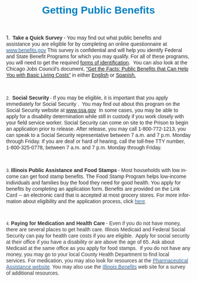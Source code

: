 <H1 style="TEXT-ALIGN: center"><SPAN style="FONT-FAMILY: Arial,Helvetica,sans-serif; COLOR: rgb(0,128,192)">Getting Public Benefits<BR></SPAN></H1>
<P></P>
<P><BR></P>
<P></P>
<P>1.&nbsp;<SPAN style="FONT-SIZE: 12px; FONT-FAMILY: Arial; COLOR: rgb(41,41,41); LINE-HEIGHT: 15px"><SPAN style="FONT-SIZE: 9pt; FONT-FAMILY: Arial; COLOR: rgb(41,41,41)"><SPAN style="FONT-SIZE: 14px; FONT-WEIGHT: bold; LINE-HEIGHT: 17px"> </SPAN><SPAN style="FONT-SIZE: 9pt; FONT-FAMILY: Arial; COLOR: rgb(41,41,41)" target="_blank"><SPAN style="FONT-SIZE: 14px; FONT-FAMILY: Arial,Helvetica,sans-serif; LINE-HEIGHT: 17px"><SPAN style="FONT-WEIGHT: bold">Take a Quick Survey </SPAN>- You may find out what public benefits and assistance&nbsp;you are eligible for by completing an online questionnaire at </SPAN><A href="http://www.govbenefits.gov/govbenefits_en.portal?_nfpb=true&amp;_pageLabel=gbcc_page_questionnaire" target=_blank><SPAN style="FONT-SIZE: 14px; FONT-FAMILY: Arial,Helvetica,sans-serif; LINE-HEIGHT: 17px"><SPAN class=WEBON_COLOR style="COLOR: rgb(51,102,153)">www.benefits.gov</SPAN></SPAN></A></SPAN><SPAN style="FONT-SIZE: 14px; FONT-FAMILY: Arial,Helvetica,sans-serif; LINE-HEIGHT: 17px"> This survey is confidential and will help you identify Federal and State Benefit Programs for which you may qualify.&nbsp;For all of these programs, you will need to get the required <A href="EstablishingIdentity.html">forms of </A></SPAN><SPAN style="FONT-SIZE: 14px; FONT-FAMILY: Arial,Helvetica,sans-serif; LINE-HEIGHT: 17px"><SPAN class=WEBON_COLOR style="COLOR: rgb(51,102,153)"><A href="EstablishingIdentity.html">identification</A></SPAN></SPAN><SPAN style="FONT-SIZE: 14px; FONT-FAMILY: Arial,Helvetica,sans-serif; LINE-HEIGHT: 17px">.<SPAN style="FONT-WEIGHT: bold">&nbsp; <SPAN style="FONT-WEIGHT: normal">You can also look at the Chicago Jobs Council's document,&nbsp;<A href="http://cjc.net/resources/publications/get-the-facts-public-benefits-that-can-help-you-with-basic-living-costs/">"Get the Facts: Public Benefits that Can Help You with Basic Living Costs"</A>&nbsp;in either <SPAN class=WEBON_COLOR style="COLOR: rgb(51,102,153)"><A href="http://cjc.net/wp-content/uploads/2011/03/GetTheFacts-EN07-F.pdf" target=_blank>English</A></SPAN><SPAN class=WEBON_COLOR style="COLOR: rgb(51,102,153)"> </SPAN>or <SPAN class=WEBON_COLOR style="COLOR: rgb(51,102,153)"><A href="http://cjc.net/wp-content/uploads/2011/03/GetTheFacts-SP_07-F.pdf" target=_blank>Spanish.</A></SPAN></SPAN></SPAN></SPAN></SPAN></SPAN></P>
<P><SPAN style="FONT-SIZE: 12px; FONT-FAMILY: Arial; COLOR: rgb(41,41,41); LINE-HEIGHT: 15px"><SPAN style="FONT-SIZE: 9pt; FONT-FAMILY: Arial; COLOR: rgb(41,41,41)"><SPAN style="FONT-SIZE: 14px; FONT-FAMILY: Arial,Helvetica,sans-serif; LINE-HEIGHT: 17px"><SPAN style="FONT-WEIGHT: bold"><SPAN style="FONT-WEIGHT: normal"><SPAN class=WEBON_COLOR style="COLOR: rgb(51,102,153)"><A href="http://cjc.net/wp-content/uploads/2011/03/GetTheFacts-SP_07-F.pdf" target=_blank><BR></A></SPAN></SPAN></SPAN></SPAN></SPAN></SPAN></P>
<P></P>
<P><SPAN style="FONT-SIZE: 12px; FONT-FAMILY: Arial; COLOR: rgb(41,41,41); MARGIN: 0in 0in 0pt; LINE-HEIGHT: 15px">2.&nbsp; <SPAN style="FONT-WEIGHT: bold"><SPAN style="FONT-SIZE: 14px; LINE-HEIGHT: 17px">Social Security</SPAN></SPAN> -&nbsp;<SPAN style="FONT-SIZE: 14px; FONT-FAMILY: Arial,Helvetica,sans-serif; LINE-HEIGHT: 17px">If you may be eligible, it is important that you apply immediately for Social Security .&nbsp; You may find out about this program on the Social Security website at <A href="http://www.ssa.gov/" target=_blank>www.ssa.gov</A></SPAN></SPAN><SPAN style="FONT-SIZE: 12px; FONT-FAMILY: Arial; COLOR: rgb(41,41,41); MARGIN: 0in 0in 0pt; LINE-HEIGHT: 15px"><SPAN style="FONT-SIZE: 14px; FONT-FAMILY: Arial,Helvetica,sans-serif; LINE-HEIGHT: 17px">&nbsp; In some cases, you may be able to apply for a disability determination while still in custody if you work closely with your field service worker. Social Security can come on site to the Prison to begin an application prior to release.&nbsp;After release, you may call 1-800-772-1213,&nbsp;you can speak to a Social Security representative between 7 a.m. and 7 p.m. Monday through Friday.&nbsp;If you are deaf or hard of hearing, call&nbsp;the toll-free TTY number, 1-800-325-0778, between 7 a.m. and 7 p.m. Monday through Friday. <BR></SPAN></SPAN></P>
<P><SPAN style="FONT-SIZE: 12px; FONT-FAMILY: Arial; COLOR: rgb(41,41,41); MARGIN: 0in 0in 0pt; LINE-HEIGHT: 15px"><SPAN style="FONT-SIZE: 14px; FONT-FAMILY: Arial,Helvetica,sans-serif; LINE-HEIGHT: 17px"><BR></SPAN></SPAN></P>
<P></P>
<P class=MsoNormal style="MARGIN: 0in 0in 0pt; LINE-HEIGHT: 21.6pt"><SPAN style="FONT-SIZE: 12px; MARGIN: 0in 0in 0pt; LINE-HEIGHT: 15px"><SPAN style="FONT-SIZE: 12px; FONT-FAMILY: Arial; COLOR: rgb(41,41,41)">3. <SPAN style="FONT-SIZE: 14px; FONT-WEIGHT: bold; LINE-HEIGHT: 17px"><SPAN>Illinois Public Assistance and Food Stamps</SPAN></SPAN> </SPAN><SPAN lang=en style="FONT-SIZE: 12px; FONT-FAMILY: Arial; COLOR: rgb(41,41,41)"><SPAN style="FONT-SIZE: 14px; FONT-FAMILY: Arial,Helvetica,sans-serif; LINE-HEIGHT: 17px">- Most households with low income can get food stamp benefits. The Food Stamp Program helps low-income individuals and families buy the food they need for good health. You apply for benefits by completing an application form. Benefits are provided on the Link Card -- an electronic card that is accepted at most grocery stores. For more information about eligibility and the application process, click </SPAN><A href="http://www.dhs.state.il.us/page.aspx?item=30357" target=_blank><SPAN style="FONT-SIZE: 14px; FONT-FAMILY: Arial,Helvetica,sans-serif; LINE-HEIGHT: 17px"><SPAN class=WEBON_COLOR style="COLOR: rgb(51,102,153)">here</SPAN></SPAN></A><SPAN class=WEBON_COLOR style="COLOR: rgb(51,102,153)">.</SPAN></SPAN></SPAN></P>
<P class=MsoNormal style="MARGIN: 0in 0in 0pt; LINE-HEIGHT: 21.6pt"><BR></P>
<P></P>
<P></P>
<P class=MsoNormal style="MARGIN: 0in 0in 0pt; LINE-HEIGHT: 21.6pt"><SPAN style="FONT-SIZE: 12px; FONT-FAMILY: Arial; COLOR: rgb(51,51,51); LINE-HEIGHT: 15px">4.&nbsp;<SPAN style="FONT-SIZE: 14px; FONT-WEIGHT: bold; LINE-HEIGHT: 17px"><SPAN>Paying for Medication and Health Care</SPAN></SPAN> <SPAN style="FONT-SIZE: 14px; FONT-FAMILY: Arial,Helvetica,sans-serif; LINE-HEIGHT: 17px">- Even if you do not have money, there are several places to get health care. Illinois Medicaid and Federal Social Security can pay for health care costs if you are eligible.&nbsp; Apply for social security at their office if you have a disability or are above the age of 65.&nbsp;Ask about Medicaid at the same office as you apply for food stamps.&nbsp; If you do not have any money, you may go to your local County Health Department to find local services.&nbsp;For medication, you may also look for resources at the </SPAN><A href="https://www.pparx.org/SelectMedication.php" target=_blank><SPAN style="FONT-SIZE: 14px; FONT-FAMILY: Arial,Helvetica,sans-serif; LINE-HEIGHT: 17px"><SPAN class=WEBON_COLOR style="COLOR: rgb(51,102,153)">Pharmaceutical Assistance </SPAN><SPAN class=WEBON_COLOR style="COLOR: rgb(51,102,153)">website</SPAN></SPAN></A><SPAN class=WEBON_COLOR style="COLOR: rgb(51,102,153)">.</SPAN> </SPAN><SPAN style="FONT-SIZE: 12px; FONT-FAMILY: Arial; COLOR: rgb(51,51,51); LINE-HEIGHT: 15px"><SPAN style="FONT-SIZE: 14px; FONT-FAMILY: Arial,Helvetica,sans-serif; LINE-HEIGHT: 17px">You may also use the </SPAN><A href="http://www.cbrx.il.gov/aging/illinoisbenefits/index.html" target=_blank><SPAN style="FONT-SIZE: 14px; FONT-FAMILY: Arial,Helvetica,sans-serif; LINE-HEIGHT: 17px"><SPAN class=WEBON_COLOR style="COLOR: rgb(51,102,153)">Illinois Benefits</SPAN></SPAN></A><SPAN style="FONT-SIZE: 14px; FONT-FAMILY: Arial,Helvetica,sans-serif; LINE-HEIGHT: 17px"><SPAN class=WEBON_COLOR style="COLOR: rgb(51,102,153)">&nbsp;</SPAN></SPAN></SPAN><SPAN style="FONT-SIZE: 12px; FONT-FAMILY: Arial; COLOR: rgb(51,51,51); LINE-HEIGHT: 15px"><SPAN style="FONT-SIZE: 14px; FONT-FAMILY: Arial,Helvetica,sans-serif; LINE-HEIGHT: 17px">web site for a survey of additional resources.</SPAN></SPAN><BR></P>
<P><BR></P>
<DIV class=clr></DIV>